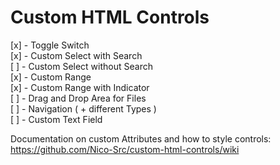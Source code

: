 # Custom HTML Controls

[x] - Toggle Switch  
[x] - Custom Select with Search  
[ ] - Custom Select without Search  
[x] - Custom Range  
[x] - Custom Range with Indicator  
[ ] - Drag and Drop Area for Files  
[ ] - Navigation ( + different Types )  
[ ] - Custom Text Field  

Documentation on custom Attributes and how to style controls: https://github.com/Nico-Src/custom-html-controls/wiki
